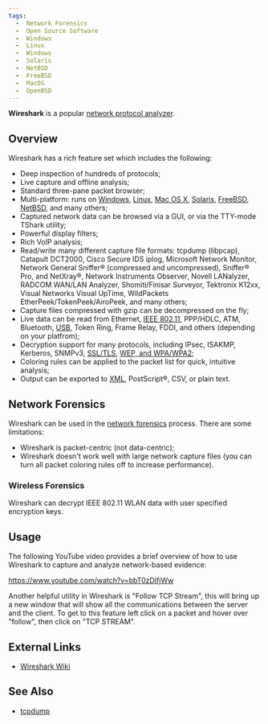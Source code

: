 ```yaml
---
tags:
  -  Network Forensics
  -  Open Source Software
  -  Windows
  -  Linux
  -  Windows
  -  Solaris
  -  NetBSD
  -  FreeBSD
  -  MacOS
  -  OpenBSD
---
```

**Wireshark** is a popular [network protocol analyzer](sniffer.md).

## Overview

Wireshark has a rich feature set which includes the following:

- Deep inspection of hundreds of protocols;
- Live capture and offline analysis;
- Standard three-pane packet browser;
- Multi-platform: runs on [Windows](windows.md),
  [Linux](linux.md), [Mac OS X](mac_os_x.md),
  [Solaris](solaris.md), [FreeBSD](freebsd.md),
  [NetBSD](netbsd.md), and many others;
- Captured network data can be browsed via a GUI, or via the TTY-mode
  TShark utility;
- Powerful display filters;
- Rich VoIP analysis;
- Read/write many different capture file formats: tcpdump (libpcap),
  Catapult DCT2000, Cisco Secure IDS iplog, Microsoft Network
  Monitor, Network General
  Sniffer® (compressed and uncompressed), Sniffer® Pro, and NetXray®,
  Network Instruments Observer, Novell LANalyzer, RADCOM WAN/LAN
  Analyzer, Shomiti/Finisar Surveyor, Tektronix K12xx, Visual Networks
  Visual UpTime, WildPackets EtherPeek/TokenPeek/AiroPeek, and many
  others;
- Capture files compressed with gzip can be decompressed on the fly;
- Live data can be read from Ethernet,
  [IEEE 802.11](wireless_forensics.md), PPP/HDLC, ATM, Bluetooth,
  [USB](usb.md), Token Ring, Frame Relay, FDDI, and others (depending on your
  platfrom);
- Decryption support for many protocols, including
  IPsec, ISAKMP, Kerberos, SNMPv3,
  [SSL/TLS](ssl_forensics.md), [WEP, and
  WPA/WPA2](wireless_forensics.md);
- Coloring rules can be applied to the packet list for quick, intuitive
  analysis;
- Output can be exported to [XML](xml.md), PostScript®,
  CSV, or plain text.

## Network Forensics

Wireshark can be used in the [network
forensics](network_forensics.md) process. There are some
limitations:

- Wireshark is packet-centric (not data-centric);
- Wireshark doesn't work well with large network capture files (you can
  turn all packet coloring rules off to increase performance).

### Wireless Forensics

Wireshark can decrypt IEEE 802.11 WLAN data with user specified
encryption keys.

## Usage

The following YouTube video provides a brief overview of how to use
Wireshark to capture and analyze network-based evidence:

<https://www.youtube.com/watch?v=bbT0zDIfjWw>

Another helpful utility in Wireshark is "Follow TCP Stream", this will
bring up a new window that will show all the communications between the
server and the client. To get to this feature left click on a packet and
hover over "follow", then click on "TCP STREAM".

## External Links

- [Wireshark Wiki](http://wiki.wireshark.org/)

## See Also

- [tcpdump](tcpdump.md)

